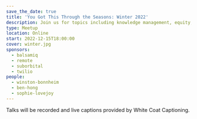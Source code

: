 ```yaml
---
save_the_date: true
title: 'You Got This Through the Seasons: Winter 2022'
description: Join us for topics including knowledge management, equity, and how nature benefits wellbeing.
type: Meetup
location: Online
start: 2022-12-15T18:00:00
cover: winter.jpg
sponsors:
  - balsamiq
  - remote
  - suborbital
  - twilio
people:
  - winston-bonnheim
  - ben-hong
  - sophie-lovejoy
---
```


Talks will be recorded and live captions provided by White Coat Captioning.

<event-session
  title="Welcome talk"
  start="2022-12-15T18:00:00Z">
</event-session>

<!-- Sponsor: Suborbital -->

<event-session 
  title="Understanding Equity As Part Of Compensation Packages"
  start="2022-12-15T18:15:00Z" 
  :speakers='[people[ "winston-bonnheim"]]'
  description="In this talk, we'll cover the different types of equity, how to evaluate/compare equity offers, what questions you can ask to get further clarity, and what to consider as equity vests.">
</event-session>

<!-- SPONSOR: Twilio -->

<event-session 
  title="Atomic Notes: A 'Modern' Approach To Notetaking"
  start="2022-12-15T18:45:00Z" 
  :speakers='[people["ben-hong"]]'
  description="Ever take the time to write a detailed note, only to misplace it later on? Or how about investing hours into a note-taking system only to realize that while it worked really well at first, it didn't scale when it came to what you needed in reality. We'll talk about what is broken about traditional note-taking methodologies and software, and look forward to what's possible with the new tools and methodologies">
</event-session>

<!-- SPONSOR: Remote -->

<event-session 
  title="Why You Really Need To Get Out More"
  start="2022-12-15T19:15:00Z" 
  :speakers='[people["sophie-lovejoy"]]'
  description="There's so much evidence that getting outside is good for you. You might already have heard how it can improve your mental health and wellbeing, but it can also improve your creativity, and your attention span. It can even make you a nicer person. This session could benefit anyone who is spending most of their day in front of a screen.">
</event-session>

<!-- SPONSOR: Balsamiq -->
